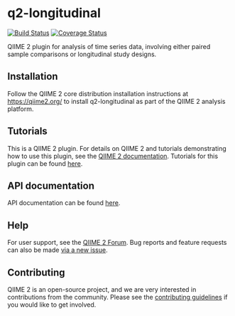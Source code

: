 # q2-longitudinal

[![Build Status](https://travis-ci.org/qiime2/q2-longitudinal.svg?branch=master)](https://travis-ci.org/qiime2/q2-longitudinal) [![Coverage Status](https://coveralls.io/repos/github/qiime2/q2-longitudinal/badge.svg?branch=master)](https://coveralls.io/github/qiime2/q2-longitudinal?branch=master)

QIIME 2 plugin for analysis of time series data, involving either paired sample comparisons or longitudinal study designs.

## Installation

Follow the QIIME 2 core distribution installation instructions at https://qiime2.org/ to install q2-longitudinal as part of the QIIME 2 analysis platform.

## Tutorials

This is a QIIME 2 plugin. For details on QIIME 2 and tutorials demonstrating how to use this plugin, see the [QIIME 2 documentation](https://qiime2.org/). Tutorials for this plugin can be found [here](https://docs.qiime2.org/2018.8/tutorials/longitudinal/).

## API documentation

API documentation can be found [here](https://docs.qiime2.org/2018.8/plugins/available/longitudinal/).

## Help

For user support, see the [QIIME 2 Forum](https://forum.qiime2.org). Bug reports and feature requests can also be made [via a new issue](https://github.com/qiime2/q2-sample-classifier/issues/new/choose).

## Contributing

QIIME 2 is an open-source project, and we are very interested in contributions from the community. Please see the [contributing guidelines](https://github.com/qiime2/q2-sample-classifier/blob/master/.github/CONTRIBUTING.md) if you would like to get involved.

